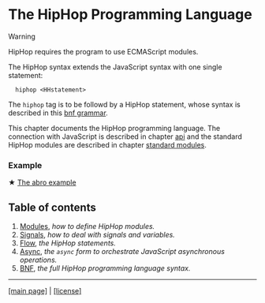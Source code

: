 <!-- ${ var doc = require( "hopdoc" ) }
${ var path = require( "path" ) }
${ var ROOT = path.dirname( module.filename ) } -->

The HipHop Programming Language
===============================

> [!WARNING]
> HipHop requires the program to use ECMAScript modules.


The HipHop syntax extends the JavaScript syntax with one single
statement:

```ebnf
  hiphop <HHstatement>
```

The `hiphop` tag is to be followd by a HipHop statement, whose
syntax is described in this [bnf grammar](syntax/hiphop.bnf).

This chapter documents the HipHop programming language.  The
connection with JavaScript is described in chapter [api](./api.md) and
the standard HipHop modules are described in chapter [standard
modules](./stdmod.md).


### Example ###

&#x2605; [The abro example](../test/abro.hh.js)


Table of contents
-----------------

  1. [Modules](./lang/module.md), _how to define HipHop modules._
  2. [Signals](./lang/signal.md), _how to deal with signals and variables._
  3. [Flow](./lang/flow.md), _the HipHop statements._
  4. [Async](./lang/async.md), _the `async` form to orchestrate JavaScript asynchronous operations._
  5. [BNF](./syntax/hiphop.bnf), _the full HipHop programming language syntax._


- - - - - - - - - - - - - - - - - - - - - - - - - - - 
[[main page]](./README.md) | [[license]](./license.md)
